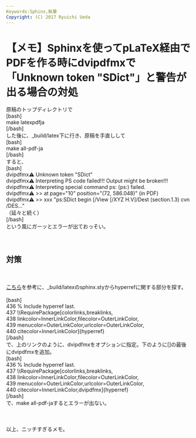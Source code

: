 ```yaml
---
Keywords:Sphinx,執筆
Copyright: (C) 2017 Ryuichi Ueda
---
```


# 【メモ】Sphinxを使ってpLaTeX経由でPDFを作る時にdvipdfmxで「Unknown token "SDict"」と警告が出る場合の対処
原稿のトップディレクトリで<br />
[bash]<br />
make latexpdfja<br />
[/bash]<br />
した後に、_build/latex下に行き、原稿を手直しして<br />
[bash]<br />
make all-pdf-ja<br />
[/bash]<br />
すると、<br />
[bash]<br />
dvipdfmx:warning: Unknown token &quot;SDict&quot;<br />
dvipdfmx:warning: Interpreting PS code failed!!! Output might be broken!!!<br />
dvipdfmx:warning: Interpreting special command ps: (ps:) failed.<br />
dvipdfmx:warning: &gt;&gt; at page=&quot;10&quot; position=&quot;(72, 586.048)&quot; (in PDF)<br />
dvipdfmx:warning: &gt;&gt; xxx &quot;ps:SDict begin [/View [/XYZ H.V]/Dest (section.1.3) cvn /DES...&quot;<br />
（延々と続く）<br />
[/bash]<br />
という風にガーッとエラーが出ておっそい。<br />
<br />
<br />
<h2>対策</h2><br />
<br />
<a href="http://www.hnagata.net/archives/142">こちら</a>を参考に、_build/latexのsphinx.styからhyperrefに関する部分を探す。<br />
<br />
[bash]<br />
436 % Include hyperref last.<br />
437 \\RequirePackage[colorlinks,breaklinks,<br />
438 linkcolor=InnerLinkColor,filecolor=OuterLinkColor,<br />
439 menucolor=OuterLinkColor,urlcolor=OuterLinkColor,<br />
440 citecolor=InnerLinkColor]{hyperref}<br />
[/bash]<br />
で、上のリンクのように、dvipdfmxをオプションに指定。下のように[]の最後にdvipdfmxを追加。<br />
[bash]<br />
436 % Include hyperref last.<br />
437 \\RequirePackage[colorlinks,breaklinks,<br />
438 linkcolor=InnerLinkColor,filecolor=OuterLinkColor,<br />
439 menucolor=OuterLinkColor,urlcolor=OuterLinkColor,<br />
440 citecolor=InnerLinkColor,dvipdfmx]{hyperref}<br />
[/bash]<br />
で、make all-pdf-jaするとエラーが出ない。<br />
<br />
<br />
<br />
以上、ニッチすぎるメモ。
